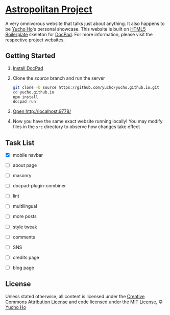 # [Astropolitan Project](http://yuchoho.com)
A very omnivorous website that talks just about anything. It also happens to be [Yucho Ho](https://github.com/yucho)'s personal showcase. This website is built on [HTML5 Boilerplate](http://html5boilerplate.com/) skeleton for [DocPad](https://github.com/bevry/docpad). For more information, please visit the respective project websites.


## Getting Started

1. [Install DocPad](https://github.com/bevry/docpad)

1. Clone the *source* branch and run the server

	``` bash
	git clone -b source https://github.com/yucho/yucho.github.io.git
	cd yucho.github.io
	npm install
	docpad run
	```

1. [Open http://localhost:9778/](http://localhost:9778/)

1. Now you have the same exact website running locally! You may modify files in the `src` directory to observe how changes take effect


## Task List

- [x] mobile navbar
- [ ] about page
- [ ] masonry
- [ ] docpad-plugin-combiner
- [ ] lint
- [ ] multilingual
- [ ] more posts
- [ ] style tweak
- [ ] comments
- [ ] SNS
- [ ] credits page
- [ ] blog page


## License

Unless stated otherwise, all content is licensed under the [Creative Commons Attribution License](http://creativecommons.org/licenses/by/3.0/) and code licensed under the [MIT License](http://creativecommons.org/licenses/MIT/), © [Yucho Ho](http://yuchoho.com)
